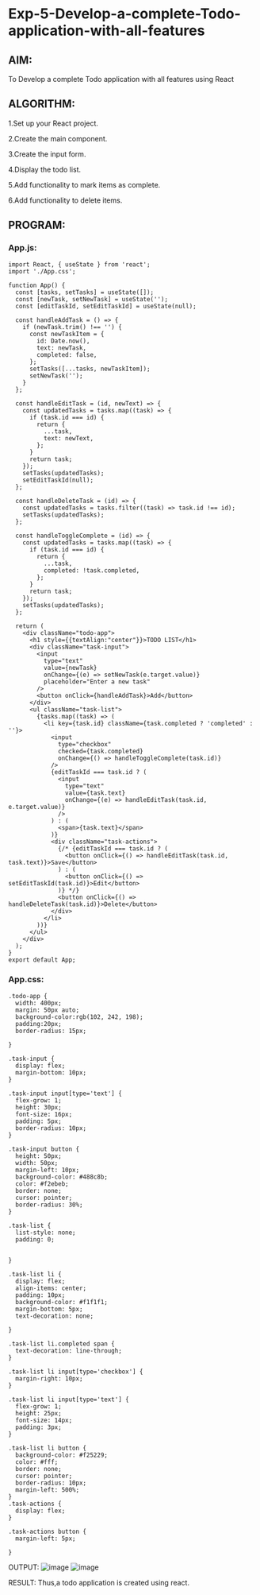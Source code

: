 # Exp-5-Develop-a-complete-Todo-application-with-all-features
## AIM:
To Develop a complete Todo application with all features using React

## ALGORITHM:
1.Set up your React project.

2.Create the main component.

3.Create the input form.

4.Display the todo list.

5.Add functionality to mark items as complete.

6.Add functionality to delete items.

## PROGRAM:
### App.js:
```
import React, { useState } from 'react';
import './App.css';

function App() {
  const [tasks, setTasks] = useState([]);
  const [newTask, setNewTask] = useState('');
  const [editTaskId, setEditTaskId] = useState(null);

  const handleAddTask = () => {
    if (newTask.trim() !== '') {
      const newTaskItem = {
        id: Date.now(),
        text: newTask,
        completed: false,
      };
      setTasks([...tasks, newTaskItem]);
      setNewTask('');
    }
  };

  const handleEditTask = (id, newText) => {
    const updatedTasks = tasks.map((task) => {
      if (task.id === id) {
        return {
          ...task,
          text: newText,
        };
      }
      return task;
    });
    setTasks(updatedTasks);
    setEditTaskId(null);
  };

  const handleDeleteTask = (id) => {
    const updatedTasks = tasks.filter((task) => task.id !== id);
    setTasks(updatedTasks);
  };

  const handleToggleComplete = (id) => {
    const updatedTasks = tasks.map((task) => {
      if (task.id === id) {
        return {
          ...task,
          completed: !task.completed,
        };
      }
      return task;
    });
    setTasks(updatedTasks);
  };

  return (
    <div className="todo-app">
      <h1 style={{textAlign:"center"}}>TODO LIST</h1>
      <div className="task-input">
        <input
          type="text"
          value={newTask}
          onChange={(e) => setNewTask(e.target.value)}
          placeholder="Enter a new task"
        />
        <button onClick={handleAddTask}>Add</button>
      </div>
      <ul className="task-list">
        {tasks.map((task) => (
          <li key={task.id} className={task.completed ? 'completed' : ''}>
            <input
              type="checkbox"
              checked={task.completed}
              onChange={() => handleToggleComplete(task.id)}
            />
            {editTaskId === task.id ? (
              <input
                type="text"
                value={task.text}
                onChange={(e) => handleEditTask(task.id, e.target.value)}
              />
            ) : (
              <span>{task.text}</span>
            )}
            <div className="task-actions">
              {/* {editTaskId === task.id ? (
                <button onClick={() => handleEditTask(task.id, task.text)}>Save</button>
              ) : (
                <button onClick={() => setEditTaskId(task.id)}>Edit</button>
              )} */}
              <button onClick={() => handleDeleteTask(task.id)}>Delete</button>
            </div>
          </li>
        ))}
      </ul>
    </div>
  );
}
export default App;

```
### App.css:
```
.todo-app {
  width: 400px;
  margin: 50px auto;
  background-color:rgb(102, 242, 198);
  padding:20px;
  border-radius: 15px;

}

.task-input {
  display: flex;
  margin-bottom: 10px;
}

.task-input input[type='text'] {
  flex-grow: 1;
  height: 30px;
  font-size: 16px;
  padding: 5px;
  border-radius: 10px;
}

.task-input button {
  height: 50px;
  width: 50px;
  margin-left: 10px;
  background-color: #488c8b;
  color: #f2ebeb;
  border: none;
  cursor: pointer;
  border-radius: 30%;
}

.task-list {
  list-style: none;
  padding: 0;
 
  
}

.task-list li {
  display: flex;
  align-items: center;
  padding: 10px;
  background-color: #f1f1f1;
  margin-bottom: 5px;
  text-decoration: none;
 
}

.task-list li.completed span {
  text-decoration: line-through;
}

.task-list li input[type='checkbox'] {
  margin-right: 10px;
}

.task-list li input[type='text'] {
  flex-grow: 1;
  height: 25px;
  font-size: 14px;
  padding: 3px;
}

.task-list li button {
  background-color: #f25229;
  color: #fff;
  border: none;
  cursor: pointer;
  border-radius: 10px;
  margin-left: 500%;
}
.task-actions {
  display: flex;
}

.task-actions button {
  margin-left: 5px;
 
}

```
OUTPUT:
![image](https://github.com/sangeethak15-AI/Exp-5-Develop-a-complete-Todo-application-with-all-features/assets/93992063/2325489e-1fd6-4579-873c-7cd739af077c)
![image](https://github.com/sangeethak15-AI/Exp-5-Develop-a-complete-Todo-application-with-all-features/assets/93992063/a5ea6266-792f-47d2-903b-e59850f1ff3b)


RESULT:
Thus,a todo application is created using react.





